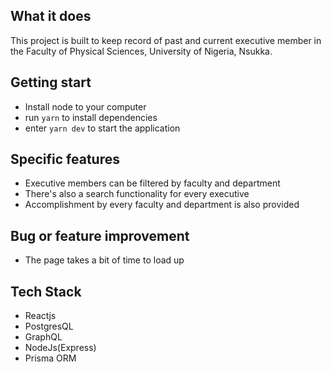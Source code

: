 ## What it does
This project is built to keep record of past and current executive member in the Faculty of Physical Sciences, University of Nigeria, Nsukka.

## Getting start
- Install node to your computer
- run `yarn` to install dependencies
- enter `yarn dev` to start the application

## Specific features
- Executive members can be filtered by faculty and department
- There's also a search functionality for every executive
- Accomplishment by every faculty and department is also provided

## Bug or feature improvement
- The page takes a bit of time to load up

## Tech Stack
- Reactjs
- PostgresQL
- GraphQL
- NodeJs(Express)
- Prisma ORM
